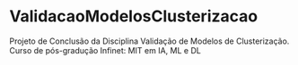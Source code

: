 # ValidacaoModelosClusterizacao
Projeto de Conclusão da Disciplina Validação de Modelos de Clusterização. Curso de pós-gradução Infinet: MIT em IA, ML e DL
